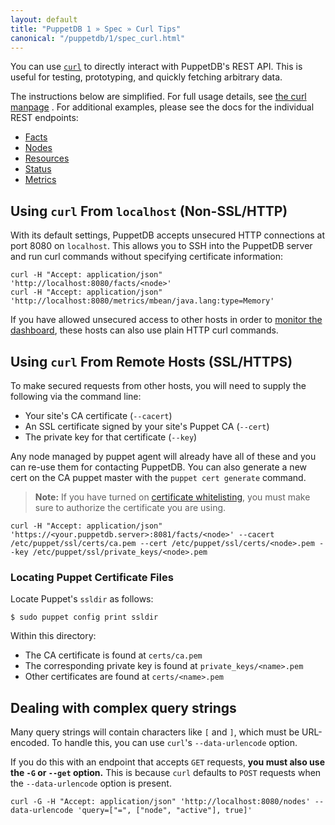 ```yaml
---
layout: default
title: "PuppetDB 1 » Spec » Curl Tips"
canonical: "/puppetdb/1/spec_curl.html"
---
```


[Facts]: ./spec_q_facts.html
[Nodes]: ./spec_q_nodes.html
[Resources]: ./spec_q_resources.html
[Status]: ./spec_q_status.html
[Metrics]: ./spec_q_metrics.html
[curl]: http://curl.haxx.se/docs/manpage.html
[dashboard]: ./maintain_and_tune.html#monitor-the-performance-dashboard
[whitelist]: ./configure.html#certificate-whitelist


You can use [`curl`][curl] to directly interact with PuppetDB's REST API. This is useful for testing, prototyping, and quickly fetching arbitrary data.

The instructions below are simplified. For full usage details, see [the curl manpage][curl] . For additional examples, please see the docs for the individual REST endpoints:

* [Facts][]
* [Nodes][]
* [Resources][]
* [Status][]
* [Metrics][]

## Using `curl` From `localhost` (Non-SSL/HTTP)

With its default settings, PuppetDB accepts unsecured HTTP connections at port 8080 on `localhost`. This allows you to SSH into the PuppetDB server and run curl commands without specifying certificate information:

    curl -H "Accept: application/json" 'http://localhost:8080/facts/<node>'
    curl -H "Accept: application/json" 'http://localhost:8080/metrics/mbean/java.lang:type=Memory'

If you have allowed unsecured access to other hosts in order to [monitor the dashboard][dashboard], these hosts can also use plain HTTP curl commands.

## Using `curl` From Remote Hosts (SSL/HTTPS)

To make secured requests from other hosts, you will need to supply the following via the command line:

* Your site's CA certificate (`--cacert`)
* An SSL certificate signed by your site's Puppet CA (`--cert`)
* The private key for that certificate (`--key`)

Any node managed by puppet agent will already have all of these and you can re-use them for contacting PuppetDB. You can also generate a new cert on the CA puppet master with the `puppet cert generate` command. 

> **Note:** If you have turned on [certificate whitelisting][whitelist], you must make sure to authorize the certificate you are using.

    curl -H "Accept: application/json" 'https://<your.puppetdb.server>:8081/facts/<node>' --cacert /etc/puppet/ssl/certs/ca.pem --cert /etc/puppet/ssl/certs/<node>.pem --key /etc/puppet/ssl/private_keys/<node>.pem

### Locating Puppet Certificate Files

Locate Puppet's `ssldir` as follows:

    $ sudo puppet config print ssldir

Within this directory:

* The CA certificate is found at `certs/ca.pem`
* The corresponding private key is found at `private_keys/<name>.pem`
* Other certificates are found at `certs/<name>.pem`


## Dealing with complex query strings

Many query strings will contain characters like `[` and `]`, which must be URL-encoded. To handle this, you can use `curl`'s `--data-urlencode` option. 

If you do this with an endpoint that accepts `GET` requests, **you must also use the `-G` or `--get` option.** This is because `curl` defaults to `POST` requests when the `--data-urlencode` option is present.

    curl -G -H "Accept: application/json" 'http://localhost:8080/nodes' --data-urlencode 'query=["=", ["node", "active"], true]'


